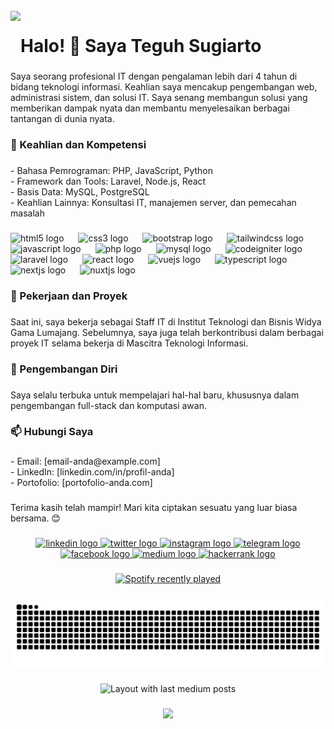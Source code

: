 <br clear="both">

<img align="left" height="80" src="https://avatars.githubusercontent.com/u/46734111?v=4&size=150"  />

###

<h1 align="left">Halo! 👋 Saya Teguh Sugiarto</h1>

###

<p align="left">Saya seorang profesional IT dengan pengalaman lebih dari 4 tahun di bidang teknologi informasi. Keahlian saya mencakup pengembangan web, administrasi sistem, dan solusi IT. Saya senang membangun solusi yang memberikan dampak nyata dan membantu menyelesaikan berbagai tantangan di dunia nyata.</p>

###

<h3 align="left">🚀 Keahlian dan Kompetensi</h3>

###

<p align="left">- Bahasa Pemrograman: PHP, JavaScript, Python  <br>- Framework dan Tools: Laravel, Node.js, React  <br>- Basis Data: MySQL, PostgreSQL  <br>- Keahlian Lainnya: Konsultasi IT, manajemen server, dan pemecahan masalah</p>

###

<div align="left">
  <img src="https://cdn.jsdelivr.net/gh/devicons/devicon/icons/html5/html5-original.svg" height="30" alt="html5 logo"  />
  <img width="15" />
  <img src="https://cdn.jsdelivr.net/gh/devicons/devicon/icons/css3/css3-original.svg" height="30" alt="css3 logo"  />
  <img width="15" />
  <img src="https://cdn.jsdelivr.net/gh/devicons/devicon/icons/bootstrap/bootstrap-original.svg" height="30" alt="bootstrap logo"  />
  <img width="15" />
  <img src="https://cdn.jsdelivr.net/gh/devicons/devicon/icons/tailwindcss/tailwindcss-original-wordmark.svg" height="30" alt="tailwindcss logo"  />
  <img width="15" />
  <img src="https://cdn.jsdelivr.net/gh/devicons/devicon/icons/javascript/javascript-original.svg" height="30" alt="javascript logo"  />
  <img width="15" />
  <img src="https://cdn.jsdelivr.net/gh/devicons/devicon/icons/php/php-original.svg" height="30" alt="php logo"  />
  <img width="15" />
  <img src="https://cdn.jsdelivr.net/gh/devicons/devicon/icons/mysql/mysql-original.svg" height="30" alt="mysql logo"  />
  <img width="15" />
  <img src="https://cdn.jsdelivr.net/gh/devicons/devicon/icons/codeigniter/codeigniter-plain.svg" height="30" alt="codeigniter logo"  />
  <img width="15" />
  <img src="https://cdn.jsdelivr.net/gh/devicons/devicon/icons/laravel/laravel-original.svg" height="30" alt="laravel logo"  />
  <img width="15" />
  <img src="https://cdn.jsdelivr.net/gh/devicons/devicon/icons/react/react-original.svg" height="30" alt="react logo"  />
  <img width="15" />
  <img src="https://cdn.jsdelivr.net/gh/devicons/devicon/icons/vuejs/vuejs-original.svg" height="30" alt="vuejs logo"  />
  <img width="15" />
  <img src="https://cdn.jsdelivr.net/gh/devicons/devicon/icons/typescript/typescript-original.svg" height="30" alt="typescript logo"  />
  <img width="15" />
  <img src="https://cdn.jsdelivr.net/gh/devicons/devicon/icons/nextjs/nextjs-original.svg" height="30" alt="nextjs logo"  />
  <img width="15" />
  <img src="https://cdn.jsdelivr.net/gh/devicons/devicon/icons/nuxtjs/nuxtjs-original.svg" height="30" alt="nuxtjs logo"  />
</div>

###

<h3 align="left">💼 Pekerjaan dan Proyek</h3>

###

<p align="left">Saat ini, saya bekerja sebagai Staff IT di Institut Teknologi dan Bisnis Widya Gama Lumajang. Sebelumnya, saya juga telah berkontribusi dalam berbagai proyek IT selama bekerja di Mascitra Teknologi Informasi.</p>

###

<h3 align="left">🌱 Pengembangan Diri</h3>

###

<p align="left">Saya selalu terbuka untuk mempelajari hal-hal baru, khususnya dalam pengembangan full-stack dan komputasi awan.</p>

###

<h3 align="left">📫 Hubungi Saya</h3>

###

<p align="left">- Email: [email-anda@example.com]  <br>- LinkedIn: [linkedin.com/in/profil-anda]  <br>- Portofolio: [portofolio-anda.com]</p>

###

<p align="left">Terima kasih telah mampir! Mari kita ciptakan sesuatu yang luar biasa bersama. 😊</p>

###

<div align="center">
  <a href="https://www.linkedin.com/in/teguhdevs/" target="_blank">
    <img src="https://img.shields.io/static/v1?message=LinkedIn&logo=linkedin&label=&color=0077B5&logoColor=white&labelColor=&style=for-the-badge" height="25" alt="linkedin logo"  />
  </a>
  <a href="https://x.com/anteikudevs" target="_blank">
    <img src="https://img.shields.io/static/v1?message=Twitch&logo=twitch&label=&color=9146FF&logoColor=white&labelColor=&style=for-the-badge" height="25" alt="twitter logo"  />
  </a>
  <a href="https://www.instagram.com/anteikudevs/" target="_blank">
    <img src="https://img.shields.io/static/v1?message=Instagram&logo=instagram&label=&color=E4405F&logoColor=white&labelColor=&style=for-the-badge" height="25" alt="instagram logo"  />
  </a>
  <a href="https://t.me/anteikudevs" target="_blank">
    <img src="https://img.shields.io/static/v1?message=Telegram&logo=telegram&label=&color=2CA5E0&logoColor=white&labelColor=&style=for-the-badge" height="25" alt="telegram logo"  />
  </a>
  <a href="https://www.facebook.com/anteikudevs" target="_blank">
    <img src="https://img.shields.io/static/v1?message=Facebook&logo=facebook&label=&color=1877F2&logoColor=white&labelColor=&style=for-the-badge" height="25" alt="facebook logo"  />
  </a>
  <a href="https://medium.com/@anteikudevs" target="_blank">
    <img src="https://img.shields.io/static/v1?message=Medium&logo=medium&label=&color=12100E&logoColor=white&labelColor=&style=for-the-badge" height="25" alt="medium logo"  />
  </a>
  <a href="https://www.hackerrank.com/profile/teguhdevs" target="_blank">
    <img src="https://img.shields.io/static/v1?message=HackerRank&logo=hackerrank&label=&color=2EC866&logoColor=white&labelColor=&style=for-the-badge" height="25" alt="hackerrank logo"  />
  </a>
</div>

###

<div align="center">
  <a href="https://open.spotify.com/user/l1s588f45jr9mukdqu4ulog4x">
    <img src="https://spotify-recently-played-readme.vercel.app/api?user=l1s588f45jr9mukdqu4ulog4x&count=5&unique=false" alt="Spotify recently played"  />
  </a>
</div>

###

<img src="https://raw.githubusercontent.com/AnteikuDevs/AnteikuDevs/output/snake.svg" alt="Snake animation" />

###

<div align="center">
  <img src="https://github-read-medium-git-main.pahlevikun.vercel.app/latest?limit=4&username=AnteikuDevs&theme=gruvbox_light" alt="Layout with last medium posts"  />
</div>

###

<div align="center">
  <img src="https://visitor-badge.laobi.icu/badge?page_id=AnteikuDevs.AnteikuDevs&left_color=darkgray&left_text=Profile%20Views"  />
</div>

###
